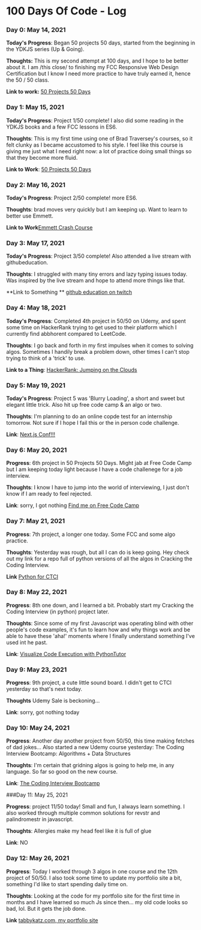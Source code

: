 # 100 Days Of Code - Log

### Day 0: May 14, 2021

**Today's Progress**: Began 50 projects 50 days, started from the beginning in the YDKJS series (Up & Going).

**Thoughts:** This is my second attempt at 100 days, and I hope to be better about it. 
I am /this close/ to finishing my FCC Responsive Web Design Certification but I
know I need more practice to have truly earned it, hence the 50 / 50 class. 

**Link to work:** [50 Projects 50 Days](https://www.udemy.com/course/50-projects-50-days/)

### Day 1: May 15, 2021

**Today's Progress**: Project 1/50 complete! I also did some reading in the
YDKJS books and a few FCC lessons in ES6.

**Thoughts**: This is my first time using one of Brad Traversey's courses, so
it felt clunky as I became accustomed to his style. I feel like this course is
giving me just what I need right now: a lot of practice doing small things so
that they become more fluid.

**Link to Work**: [50 Projects 50 Days](https://www.udemy.com/course/50-projects-50-days)

### Day 2: May 16, 2021

**Today's Progress**: Project 2/50 complete! more ES6.

**Thoughts**: brad moves very quickly but I am keeping up. Want to learn to
better use Emmett.

**Link to Work**[Emmett Crash Course](https://youtu.be/5BIAdWNcr8Y)


### Day 3: May 17, 2021

**Today's Progress**: Project 3/50 complete! Also attended a live stream with githubeducation.

**Thoughts**: I struggled with many tiny errors and lazy typing issues today.
Was inspired by the live stream and hope to attend more things like that. 

**Link to Something ** [github education on twitch](https://www.twitch.tv/githubeducation)


### Day 4: May 18, 2021

**Today's Progress**: Completed 4th project in 50/50 on Udemy, and spent some
time on HackerRank trying to get used to their platform which I currently find abbhorent compared to LeetCode.

**Thoughts**: I go back and forth in my first impulses when it comes to solving algos. Sometimes I handily break a problem down, other times I can't stop trying to think of a 'trick' to use.

**Link to a Thing**: [HackerRank: Jumping on the
Clouds](https://www.hackerrank.com/challenges/jumping-on-the-clouds)


### Day 5: May 19, 2021

**Today's Progress**: Project 5 was 'Blurry Loading', a short and sweet but
elegant little trick. Also hit up free code camp & an algo or two.

**Thoughts**: I'm planning to do an online copde test for an internship
tomorrow. Not sure if I hope I fail this or the in person code challenge. 

**Link**: [Next.js Conf!!!](https://nextjs.org/conf/tickets/jun21/tabbykatz)


### Day 6: May 20, 2021

**Progress**: 6th project in 50 Projects 50 Days. Might jab at Free Code Camp
but I am keeping today light because I have a code challenege for a job
interview.

**Thoughts**: I know I have to jump into the world of interviewing, I just
don't know if I am ready to feel rejected. 

**Link**: sorry, I got nothing
[Find me on Free Code Camp](https://www.freecodecamp.org/tabbykatz)

### Day 7: May 21, 2021

**Progress**: 7th project, a longer one today. Some FCC and some algo practice. 

**Thoughts**: Yesterday was rough, but all I can do is keep going. Hey check
out my link for a repo full of python versions of all the algos in Cracking the
Coding Interview.

**Link** [Python for
CTCI](https://github.com/careercup/CtCI-6th-Edition-Python)


### Day 8: May 22, 2021

**Progress**: 8th one down, and I learned a bit. Probably start my Cracking the
Coding Interview (in python) project later.

**Thoughts**: Since some of my first Javascript was operating blind with other
people's code examples, it's fun to learn how and why things work and be able
to have these 'aha!' moments where I finally understand something I've used int he
past.

**Link**: [Visualize Code Execution with PythonTutor](http://pythontutor.com/)

### Day 9: May 23, 2021

**Progress**: 9th project, a cute little sound board. I didn't get to CTCI
yesterday so that's next today.

**Thoughts** Udemy Sale is beckoning...

**Link**: sorry, got nothing today

### Day 10: May 24, 2021

**Progress**: Another day another project from 50/50, this time making fetches
of dad jokes... Also started a new Udemy course yesterday: The Coding Interview Bootcamp: Algorithms + Data Structures 

**Thoughts**: I'm certain that gridning algos is going to help me, in any
language. So far so good on the new course. 

**Link**: [The Coding Interview
Bootcamp](https://www.udemy.com/course/coding-interview-bootcamp-algorithms-and-data-structure/)

###Day 11: May 25, 2021

**Progress**: project 11/50 today! Small and fun, I always learn something. I
also worked through multiple common solutions for revstr and palindromestr in
javascript. 

**Thoughts**: Allergies make my head feel like it is full of glue

**Link**: NO

### Day 12: May 26, 2021

**Progress**: Today I worked through 3 algos in one course and the 12th
project of 50/50. I also took some time to update my portfolio site a bit,
		something I'd like to start spending daily time on. 

**Thoughts**: Looking at the code for my portfolio site for the first time in
months and I have learned so much Js since then... my old code looks so bad, lol.
But it gets the job done. 

**Link** [tabbykatz.com, my portfolio site](https://www.tabbykatz.com/)
